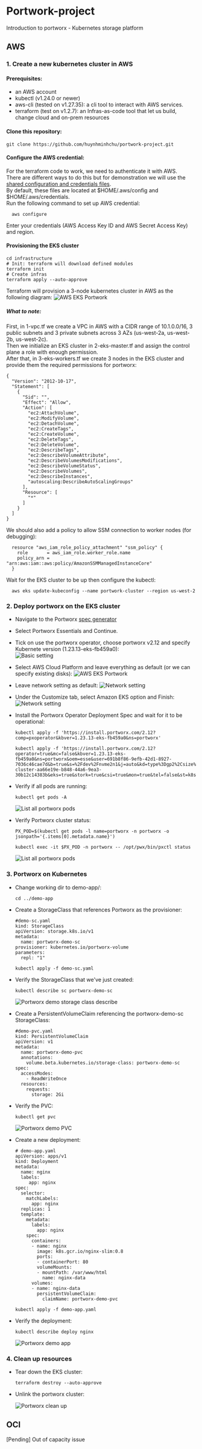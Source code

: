 # **Portwork-project**
Introduction to portworx - Kubernetes storage platform

## **AWS**

### 1. Create a new kubernetes cluster in AWS
#### Prerequisites:
- an AWS account
- kubectl (v1.24.0 or newer)
- aws-cli (tested on v1.27.35): a cli tool to interact with AWS services.
- terraform (test on v1.2.7): an Infras-as-code tool that let us build, change cloud and on-prem resources

#### Clone this repository:
    git clone https://github.com/huynhminhchu/portwork-project.git

#### Configure the AWS credential:
For the terraform code to work, we need to authenticate it with AWS.  
There are different ways to do this but for demonstration we will use the [shared configuration and credentials files](https://docs.aws.amazon.com/cli/latest/userguide/cli-configure-files.html).  
By default, these files are located at $HOME/.aws/config and $HOME/.aws/credentials.  
Run the following command to set up AWS credential:  

      aws configure

Enter your credentials (AWS Access Key ID and AWS Secret Access Key) and region.

#### Provisioning the EKS cluster
    cd infrastructure
    # Init: terraform will download defined modules
    terraform init
    # Create infras
    terraform apply --auto-approve
Terraform will provision a 3-node kubernetes cluster in AWS as the following diagram:
![AWS EKS Portwork](/images/aws_portwork.png)

##### *What to note*:
First, in 1-vpc.tf we create a VPC in AWS with a CIDR range of 10.1.0.0/16, 3 public subnets and 3 private subnets across 3 AZs (us-west-2a, us-west-2b, us-west-2c).  
Then we initialize an EKS cluster in 2-eks-master.tf and assign the control plane a role with enough permission.  
After that, in 3-eks-workers.tf we create 3 nodes in the EKS cluster and provide them the required permissions for portworx:

    {
      "Version": "2012-10-17",
      "Statement": [
        {
          "Sid": "", 
          "Effect": "Allow",
          "Action": [
            "ec2:AttachVolume",
            "ec2:ModifyVolume",
            "ec2:DetachVolume",
            "ec2:CreateTags",
            "ec2:CreateVolume",
            "ec2:DeleteTags",
            "ec2:DeleteVolume",
            "ec2:DescribeTags",
            "ec2:DescribeVolumeAttribute",
            "ec2:DescribeVolumesModifications",
            "ec2:DescribeVolumeStatus",
            "ec2:DescribeVolumes",
            "ec2:DescribeInstances",
            "autoscaling:DescribeAutoScalingGroups"
          ],
          "Resource": [
            "*"
          ]
        }
      ]
    }
We should also add a policy to allow SSM connection to worker nodes (for debugging):  

      resource "aws_iam_role_policy_attachment" "ssm_policy" {
        role       = aws_iam_role.worker_role.name
        policy_arn = "arn:aws:iam::aws:policy/AmazonSSMManagedInstanceCore"
      }

Wait for the EKS cluster to be up then configure the kubectl: 

      aws eks update-kubeconfig --name portwork-cluster --region us-west-2
### 2. Deploy portworx on the EKS cluster
- Navigate to the Portworx [spec generator](https://central.portworx.com/specGen/wizard)  
- Select Portworx Essentials and Continue.  
- Tick on use the portworx operator, choose portworx v2.12 and specify Kubernete version (1.23.13-eks-fb459a0):  
![Basic setting](/images/basic_setting.PNG)
- Select AWS Cloud Platform and leave everything as default (or we can specify existing disks):
![AWS EKS Portwork](/images/storage_setting.PNG)
- Leave network setting as default:
![Network setting](/images/network_setting.PNG)
- Under the Customize tab, select Amazon EKS option and Finish:
![Network setting](/images/customize_setting.PNG)

- Install the Portworx Operator Deployment Spec and wait for it to be operational:
      
      kubectl apply -f 'https://install.portworx.com/2.12?comp=pxoperator&kbver=1.23.13-eks-fb459a0&ns=portworx'

  <!-- tsk -->

      kubectl apply -f 'https://install.portworx.com/2.12?operator=true&mc=false&kbver=1.23.13-eks-fb459a0&ns=portworx&oem=esse&user=691b8f86-9efb-42d1-8927-7036c46cae7d&b=true&s=%2Fdev%2Fnvme2n1&j=auto&kd=type%3Dgp2%2Csize%3D150&c=px-cluster-aa66e19e-b848-44a6-9ea3-30b12c14383b&eks=true&stork=true&csi=true&mon=true&tel=false&st=k8s&promop=true'

- Verify if all pods are running:

      kubectl get pods -A 

    ![List all portworx pods](/images/list_px_pods.PNG)

- Verify Portworx cluster status:

      PX_POD=$(kubectl get pods -l name=portworx -n portworx -o jsonpath='{.items[0].metadata.name}')
  <!-- tsk -->
      kubectl exec -it $PX_POD -n portworx -- /opt/pwx/bin/pxctl status

    ![List all portworx pods](/images/px_cluster_status.PNG)

### 3. Portworx on Kubernetes
- Change working dir to demo-app/:

      cd ../demo-app

- Create a StorageClass that references Portworx as the provisioner:

      #demo-sc.yaml
      kind: StorageClass
      apiVersion: storage.k8s.io/v1
      metadata:
        name: portworx-demo-sc
      provisioner: kubernetes.io/portworx-volume
      parameters:
        repl: "1"

  <!-- tsk -->

      kubectl apply -f demo-sc.yaml

- Verify the StorageClass that we've just created: 
  
      kubectl describe sc portworx-demo-sc

    ![Portworx demo storage class describe](/images/portworx_demo_sc.PNG)

- Create a PersistentVolumeClaim referencing the portworx-demo-sc StorageClass:

      #demo-pvc.yaml
      kind: PersistentVolumeClaim
      apiVersion: v1
      metadata:
        name: portworx-demo-pvc
        annotations:
          volume.beta.kubernetes.io/storage-class: portworx-demo-sc
      spec:
        accessModes:
          - ReadWriteOnce
        resources:
          requests:
            storage: 2Gi

- Verify the PVC: 

      kubectl get pvc
    ![Portworx demo PVC](/images/portworx_demo_pvc.PNG)

- Create a new deployment:

      # demo-app.yaml
      apiVersion: apps/v1
      kind: Deployment
      metadata:
        name: nginx
        labels:
           app: nginx
      spec:
        selector:
          matchLabels:
            app: nginx
        replicas: 1
        template:
          metadata:
            labels:
              app: nginx
          spec:
            containers:
            - name: nginx
              image: k8s.gcr.io/nginx-slim:0.8
              ports:
              - containerPort: 80
              volumeMounts:
              - mountPath: /var/www/html
                name: nginx-data
            volumes:
            - name: nginx-data
              persistentVolumeClaim:
                claimName: portworx-demo-pvc
  
    <!-- tsk -->

      kubectl apply -f demo-app.yaml

- Verify the deployment:

      kubectl describe deploy nginx
    ![Portworx demo app](/images/portworx_demo_app.PNG)

### 4. Clean up resources

- Tear down the EKS cluster:
  
      terraform destroy --auto-approve

- Unlink the portworx cluster:

    ![Portworx clean up](/images/portworx_cleanup.PNG)

## **OCI** 

[Pending] Out of capacity issue
